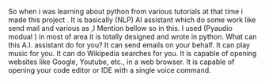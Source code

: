 So when i was learning about python from various tutorials at that time i made this project . It is basically (NLP) AI assistant which do some work like send mail and various as ,I Mention bellow so in this. I used (Pyaudio modual ) in most of area it is totally designed and wrote in python. What can this A.I. assistant do for you? It can send emails on your behalf. It can play music for you.
It can do Wikipedia searches for you. It is capable of opening websites like Google, Youtube, etc., in a web browser. It is capable of opening your code editor or IDE with a single voice command.
